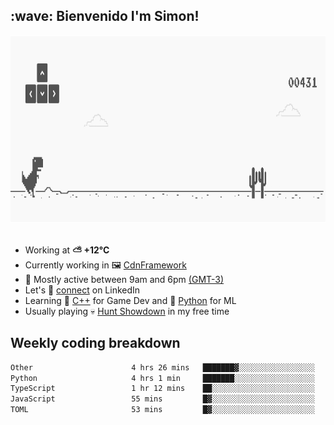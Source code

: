 <h2>:wave: <b>Bienvenido I'm Simon!&nbsp;</b></h2>

<section>
  <img src="./static/banner.gif" height=300 width=1000>
</section>

<br>

<ul>
  <li>
		<!--START_SECTION:weather-->
		Working at <b>⛅️  +12°C</b>
		<!--END_SECTION:weather-->
  </li>
  <li>
    Currently working in 🖼️&nbsp;<a href=https://github.com/snapverse/cdn-framework target=_blank>CdnFramework</a>
  </li>
  <li>
    🚩 Mostly active between 9am and 6pm <a href=https://onlinealarmkur.com/world/es target=_blank>(GMT-3)</a>
  </li>
  <li>
    Let's 🔗&nbsp;<a href=https://www.linkedin.com/in/itssimmons target=_blank>connect</a> on LinkedIn
  </li>
  <li>
    Learning 👴&nbsp;<a href=https://images3.memedroid.com/images/UPLOADED755/65f2bce6734f6.webp target=_blank>C++</a> for Game Dev and 🐍&nbsp;<a href=https://qph.cf2.quoracdn.net/main-qimg-4472b6229cb75bf66ab531f3ebd4f975-lq target=_blank>Python</a> for ML
  </li>
  <li>
    Usually playing 💀&nbsp;<a href=https://www.huntshowdown.com target=_blank>Hunt Showdown</a> in my free time
  </li>
</ul>

<h2><b>Weekly coding breakdown </b></h2>

<!--START_SECTION:waka-->

```txt
Other                      4 hrs 26 mins   ███████▓░░░░░░░░░░░░░░░░░   30.40 %
Python                     4 hrs 1 min     ███████░░░░░░░░░░░░░░░░░░   27.57 %
TypeScript                 1 hr 12 mins    ██░░░░░░░░░░░░░░░░░░░░░░░   08.28 %
JavaScript                 55 mins         █▓░░░░░░░░░░░░░░░░░░░░░░░   06.39 %
TOML                       53 mins         █▓░░░░░░░░░░░░░░░░░░░░░░░   06.17 %
```

<!--END_SECTION:waka-->

